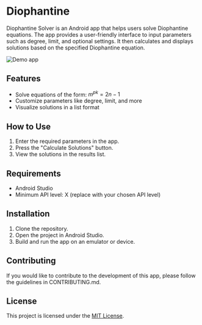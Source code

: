 # Diophantine
Diophantine Solver is an Android app that helps users solve Diophantine equations. The app provides a user-friendly interface to input parameters such as degree, limit, and optional settings. It then calculates and displays solutions based on the specified Diophantine equation.

![Demo app](https://raw.githubusercontent.com/ialexpovad/Diophantine/main/assets/demo.gif)

## Features

- Solve equations of the form: $m^{pk} = 2n - 1$
- Customize parameters like degree, limit, and more
- Visualize solutions in a list format

## How to Use

1. Enter the required parameters in the app.
2. Press the "Calculate Solutions" button.
3. View the solutions in the results list.

## Requirements

- Android Studio
- Minimum API level: X (replace with your chosen API level)

## Installation

1. Clone the repository.
2. Open the project in Android Studio.
3. Build and run the app on an emulator or device.

## Contributing

If you would like to contribute to the development of this app, please follow the guidelines in CONTRIBUTING.md.

## License

This project is licensed under the [MIT License](LICENSE).
